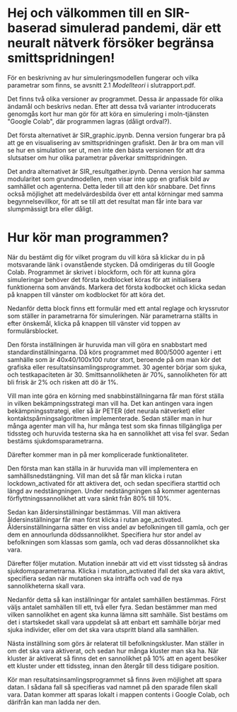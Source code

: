 # Hej och välkommen till en SIR-baserad simulerad pandemi, där ett neuralt nätverk försöker begränsa smittspridningen!

För en beskrivning av hur simuleringsmodellen fungerar och vilka parametrar som finns, se avsnitt 2.1 *Modellteori* i slutrapport.pdf.

Det finns två olika versioner av programmet. Dessa är anpassade för olika ändamål och beskrivs nedan. Efter att dessa två varianter introducerats genomgås kort hur man gör för att köra en simulering i moln-tjänsten "Google Colab", där programmen lagras (dåligt ordval?).

Det första alternativet är SIR_graphic.ipynb. Denna version fungerar bra på att ge en visualisering av smittspridningen grafiskt. Den är bra om man vill se hur en simulation ser ut, men inte den bästa versionen för att dra slutsatser om hur olika parametrar påverkar smittspridningen. 

Det andra alternativet är SIR_resultgather.ipynb. Denna version har samma modularitet som grundmodellen, men visar inte upp en grafisk bild av samhället och agenterna. Detta leder till att den kör snabbare. Det finns också möjlighet att medelvärdesbilda över ett antal körningar med samma begynnelsevillkor, för att se till att det resultat man får inte bara var slumpmässigt bra eller dåligt. 

# Hur kör man programmen? 

När du bestämt dig för vilket program du vill köra så klickar du in på motsvarande länk i ovanstående stycken. Då omdirigeras du till Google Colab. Programmet är skrivet i blockform, och för att kunna göra simuleringar behöver det första kodblocket köras för att initialisera funktionerna som används.  Markera det första kodbocket och klicka sedan på knappen till vänster om kodblocket för att köra det.

Nedanför detta block finns ett formulär med ett antal reglage och kryssrutor som ställer in parametrarna för simuleringen. När parametrarna ställts in efter önskemål, klicka på knappen till vänster vid toppen av formulärsblocket. 

Den första inställningen är huruvida man vill göra en snabbstart med standardinställningarna. Då körs programmet med 800/5000 agenter i ett samhälle som är 40x40/100x100 rutor stort, beroende på om man kör det grafiska eller resultatsinsamlingsprogrammet.
30 agenter börjar som sjuka, och testkapaciteten är 30. Smittsannolikheten är 70%, sannolikheten för att bli frisk är 2% och risken att dö är 1%.

Vill man inte göra en körning med snabbinställningarna får man först ställa in vilken bekämpningsstrategi man vill ha. Det kan antingen vara ingen bekämpningsstrategi, eller så är PETER (det neurala nätverket) eller kontaktspårningsalgoritmen implementerade. 
Sedan ställer man in hur många agenter man vill ha, hur många test som ska finnas tillgängliga per tidssteg och huruvida testerna ska ha en sannolikhet att visa fel svar. 
Sedan bestäms sjukdomsparametrarna.

Därefter kommer man in på mer komplicerade funktionaliteter. 

Den första man kan ställa in är huruvida man vill implementera en samhällsnedstängning. Vill man det så får man klicka i rutan lockdown_activated för att aktivera det, och sedan specifiera starttid och längd av nedstängningen. 
Under nedstängningen så kommer agenternas förflyttningssannolikhet att vara sänkt från 80% till 10%.

Sedan kan åldersinställningar bestämmas. 
Vill man aktivera åldersinställningar får man först klicka i rutan age_activated. Åldersinställningarna sätter en viss andel av befolkningen till gamla, och ger dem en annourlunda dödssannolikhet.
Specifiera hur stor andel av befolkningen som klassas som gamla, och vad deras dössannolikhet ska vara. 

Därefter följer mutation. Mutation innebär att vid ett visst tidssteg så ändras sjukdomsparametrarna. 
Klicka i mutation_activated ifall det ska vara aktivt, specifiera sedan när mutationen ska inträffa och vad de nya sannolikheterna skall vara. 

Nedanför detta så kan inställningar för antalet samhällen bestämmas. Först väljs antalet samhällen till ett, två eller fyra. 
Sedan bestämmer man med vilken sannolikhet en agent ska kunna lämna sitt samhälle. 
Sist bestäms om det i startskedet skall vara uppdelat så att enbart ett samhälle börjar med sjuka individer, eller om det ska vara utspritt bland alla samhällen. 

Nästa inställning som görs är relaterat till befolkningskluster. Man ställer in om det ska vara aktiverat, och sedan hur många kluster man ska ha. När kluster är aktiverat så finns det en sannolikhet på 10% att en agent besöker ett kluster under ett tidssteg, innan den återgår till dess tidigare position. 

Kör man resultatsinsamlingsprogrammet så finns även möjlighet att spara datan. I sådana fall så specifieras vad namnet på den sparade filen skall vara. 
Datan kommer att sparas lokalt i mappen contents i Google Colab, och därifrån kan man ladda ner den. 
